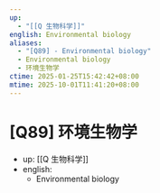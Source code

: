 ```yaml
---
up:
  - "[[Q 生物科学]]"
english: Environmental biology
aliases:
  - "[Q89] - Environmental biology"
  - Environmental biology
  - 环境生物学
ctime: 2025-01-25T15:42:42+08:00
mtime: 2025-10-01T11:41:20+08:00
---
```


# [Q89] 环境生物学

- up: [[Q 生物科学]]
- english:
	- Environmental biology
